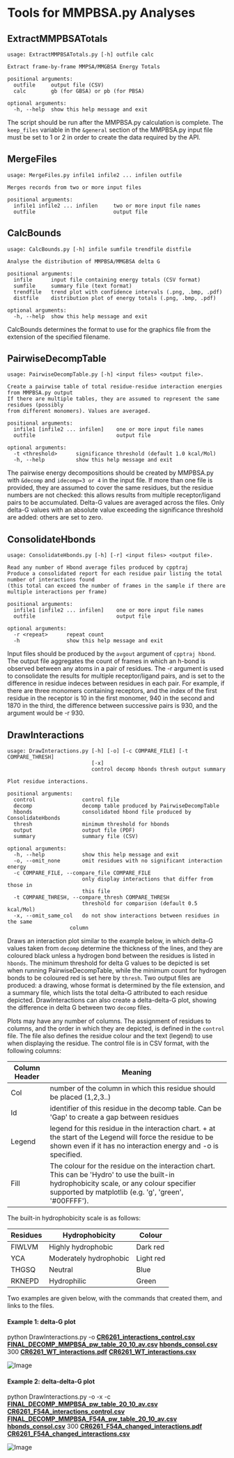 # Tools for MMPBSA.py Analyses

## ExtractMMPBSATotals

	usage: ExtractMMPBSATotals.py [-h] outfile calc
	
	Extract frame-by-frame MMPSA/MMGBSA Energy Totals
	
	positional arguments:
	  outfile     output file (CSV)
	  calc        gb (for GBSA) or pb (for PBSA)
	
	optional arguments:
	  -h, --help  show this help message and exit

The script should be run after the MMPBSA.py calculation is complete. The `keep_files` variable in the `&general` section of the MMPBSA.py input file must be set to 1 or 2 in order to create the data required by the API.

## MergeFiles

	usage: MergeFiles.py infile1 infile2 ... infilen outfile

	Merges records from two or more input files

    positional arguments:
      infile1 infile2 ... infilen     two or more input file names
      outfile                         output file

## CalcBounds

	usage: CalcBounds.py [-h] infile sumfile trendfile distfile
	
	Analyse the distribution of MMPBSA/MMGBSA delta G
	
	positional arguments:
	  infile      input file containing energy totals (CSV format)
	  sumfile     summary file (text format)
	  trendfile   trend plot with confidence intervals (.png, .bmp, .pdf)
	  distfile    distribution plot of energy totals (.png, .bmp, .pdf)
	
	optional arguments:
	  -h, --help  show this help message and exit

CalcBounds determines the format to use for the graphics file from the extension of the specified filename.

## PairwiseDecompTable

	usage: PairwiseDecompTable.py [-h] <input files> <output file>.
	
	Create a pairwise table of total residue-residue interaction energies from MMPBSA.py output
	If there are multiple tables, they are assumed to represent the same residues (possibly 
    from different monomers). Values are averaged.
	
	positional arguments:
	  infile1 [infile2 ... infilen]    one or more input file names
	  outfile                          output file
	
	optional arguments:
	  -t <threshold>      significance threshold (default 1.0 kcal/Mol)
	  -h, --help          show this help message and exit
	
The pairwise energy decompositions should be created by MMPBSA.py with `&decomp` and `idecomp=3 or 4` in the input file. If more than one file is provided, they are assumed to cover the same residues, but the residue numbers are not checked: this allows results from multiple receptor/ligand pairs to be accumulated. Delta-G values are averaged across the files. Only delta-G values with an absolute value exceeding the significance threshold are added: others are set to zero. 

## ConsolidateHbonds

	usage: ConsolidateHbonds.py [-h] [-r] <input files> <output file>.
	
	Read any number of Hbond average files produced by cpptraj
	Produce a consolidated report for each residue pair listing the total number of interactions found
	(this total can exceed the number of frames in the sample if there are multiple interactions per frame)
	
	positional arguments:
	  infile1 [infile2 ... infilen]    one or more input file names
	  outfile                          output file
	
	optional arguments:
	  -r <repeat>      repeat count
	  -h               show this help message and exit

 Input files should be produced by the `avgout` argument of `cpptraj hbond`. The output file aggregates the count of frames in which an h-bond is observed between any atoms in a pair of residues. The -r argument is used to consolidate the results for multiple receptor/ligand pairs, and is set to the difference in residue indeces between residues in each pair. For example, if there are three monomers containing receptors, and the index of the first residue in the receptor is 10 in the first monomer, 940 in the second and 1870 in the third, the difference between successive pairs is 930, and the argument would be -r 930.


## DrawInteractions

	usage: DrawInteractions.py [-h] [-o] [-c COMPARE_FILE] [-t COMPARE_THRESH]
	                           [-x]
	                           control decomp hbonds thresh output summary
	
	Plot residue interactions.
	
	positional arguments:
	  control               control file
	  decomp                decomp table produced by PairwiseDecompTable
	  hbonds                consolidated hbond file produced by ConsolidateHbonds
	  thresh                minimum threshold for hbonds
	  output                output file (PDF)
	  summary               summary file (CSV)
	
	optional arguments:
	  -h, --help            show this help message and exit
	  -o, --omit_none       omit residues with no significant interaction energy
	  -c COMPARE_FILE, --compare_file COMPARE_FILE
	                        only display interactions that differ from those in
	                        this file
	  -t COMPARE_THRESH, --compare_thresh COMPARE_THRESH
	                        threshold for comparison (default 0.5 kcal/Mol)
	  -x, --omit_same_col   do not show interactions between residues in the same
                        column
Draws an interaction plot similar to the example below, in which delta-G values taken from `decomp` 
determine the thickness of the lines, and they are coloured black unless a hydrogen bond between the residues is
listed in `hbonds`. The minimum threshold for delta G values to be depicted is set when running PairwiseDecompTable, while the minimum count for hydrogen bonds to be coloured red is set here by `thresh`. Two
output files are produced: a drawing, whose format is determined by the file extension, and a summary file,
which lists the total delta-G attributed to each residue depicted.  DrawInteractions can also create a delta-delta-G plot, showing the difference in delta G between two `decomp` files.

Plots may have any number of columns. The assignment of residues to columns, and the order in which they
are depicted, is defined in the `control` file. The file also defines the residue colour and the text (legend)
to use when displaying the residue. The control file is in CSV format, with the following columns:

Column Header|Meaning
-------------|-------
Col|number of the column in which this residue should be placed (1,2,3..)
Id|identifier of this residue in the decomp table. Can be 'Gap' to create a gap between residues
Legend|legend for this residue in the interaction chart. + at the start of the Legend will force the residue to be shown even if it has no interaction energy and -o is specified.
Fill|The colour for the residue on the interaction chart. This can be 'Hydro' to use the built-in hydrophobicity scale, or any colour specifier supported by matplotlib (e.g. 'g', 'green', '#00FFFF').

The built-in hydrophobicity scale is as follows:

Residues|Hydrophobicity|Colour
--------|--------------|------
FIWLVM|Highly hydrophobic|Dark red
YCA|Moderately hydrophobic|Light red
THGSQ|Neutral|Blue
RKNEPD|Hydrophilic|Green

Two examples are given below, with the commands that created them, and links to the files.

#### Example 1: delta-G plot

python DrawInteractions.py -o [**CR6261_interactions_control.csv**](../test/CR6261_interactions_control.csv) [**FINAL_DECOMP_MMPBSA_pw_table_20_10_av.csv**](../test/FINAL_DECOMP_MMPBSA_pw_table_20_10_av.csv.golden) [**hbonds_consol.csv**](../test/hbonds_consol.csv.golden) 300 [**CR6261_WT_interactions.pdf**](CR6261_WT_interactions.pdf) [**CR6261_WT_interactions.csv**](CR6261_WT_interactions.csv)

![Image](https://rawgit.com/williamdlees/AmberUtils/master/docs/CR6261_WT_interactions.png)

#### Example 2: delta-delta-G plot

python DrawInteractions.py -o -x -c [**FINAL_DECOMP_MMPBSA_pw_table_20_10_av.csv**](../test/FINAL_DECOMP_MMPBSA_pw_table_20_10_av.csv.golden) [**CR6261_F54A_interactions_control.csv**](../test/CR6261_F54A_interactions_control.csv) [**FINAL_DECOMP_MMPBSA_F54A_pw_table_20_10_av.csv**](../test/FINAL_DECOMP_MMPBSA_F54A_pw_table_20_10_av.csv) [**hbonds_consol.csv**](../test/hbonds_consol.csv.golden) 300 [**CR6261_F54A_changed_interactions.pdf**](CR6261_F54A_changed_interactions.pdf) [**CR6261_F54A_changed_interactions.csv**](CR6261_F54A_changed_interactions.csv)

![Image](https://rawgit.com/williamdlees/AmberUtils/master/docs/CR6261_F54A_changed_interactions.png)



